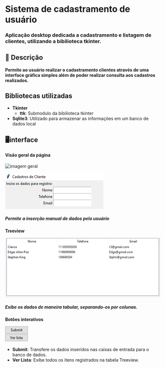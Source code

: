 # Sistema de cadastramento de usuário
### Aplicação desktop dedicada a cadastramento e listagem de clientes, utilizando a bibilioteca tkinter.
## 📝 Descrição
#### Permite ao usuário realizar o cadastramento clientes através de uma interface gráfica simples além de poder realizar consulta aos cadastros realizados.

## Bibliotecas utilizadas


- **Tkinter**
   - **ttk**: Submodulo da bibilioteca tkinter
- **Sqlite3**: Utilizado para armazenar as informações em um banco de dados local



## 🖥️interface
#### Visão geral da página
![imagem geral](imgs/visão_geral.png)

![Campos de inserção](imgs/Campos_inserção.png)

##### Permite a inserção manual de dados pelo usuário 

**Treeview**

![Imagem Treeview](imgs/Treeview.png)

##### Exibe os dados de maneira tabular, separando-os por colunas.

**Botôes interativos**

![Imagem botão submit e de exibição dos dados da tabela](imgs/Botoes.png)

- **Submit**: Transfere os dados inseridos nas caixas de entrada para o banco de dados.
- **Ver Lista**: Exibe todos os itens registrados na tabela Treeview.
